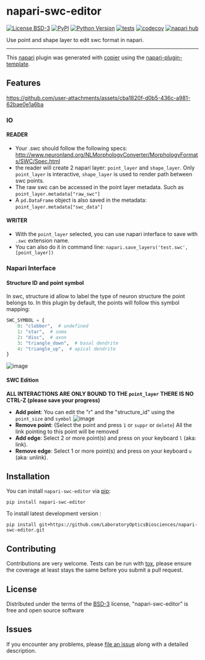 # napari-swc-editor

[![License BSD-3](https://img.shields.io/pypi/l/napari-swc-editor.svg?color=green)](https://github.com/LaboratoryOpticsBiosciences/napari-swc-editor/raw/main/LICENSE)
[![PyPI](https://img.shields.io/pypi/v/napari-swc-editor.svg?color=green)](https://pypi.org/project/napari-swc-editor)
[![Python Version](https://img.shields.io/pypi/pyversions/napari-swc-editor.svg?color=green)](https://python.org)
[![tests](https://github.com/LaboratoryOpticsBiosciences/napari-swc-editor/workflows/tests/badge.svg)](https://github.com/LaboratoryOpticsBiosciences/napari-swc-editor/actions)
[![codecov](https://codecov.io/gh/LaboratoryOpticsBiosciences/napari-swc-editor/branch/main/graph/badge.svg)](https://codecov.io/gh/LaboratoryOpticsBiosciences/napari-swc-editor)
[![napari hub](https://img.shields.io/endpoint?url=https://api.napari-hub.org/shields/napari-swc-editor)](https://napari-hub.org/plugins/napari-swc-editor)

Use point and shape layer to edit swc format in napari.

----------------------------------

This [napari] plugin was generated with [copier] using the [napari-plugin-template].

<!--
Don't miss the full getting started guide to set up your new package:
https://github.com/napari/napari-plugin-template#getting-started

and review the napari docs for plugin developers:
https://napari.org/stable/plugins/index.html
-->

## Features


https://github.com/user-attachments/assets/cba1820f-d0b5-436c-a981-62bae0e1a6ba




### IO
#### READER
- Your .swc should follow the following specs: http://www.neuronland.org/NLMorphologyConverter/MorphologyFormats/SWC/Spec.html
- the reader will create 2 napari layer: `point_layer` and `shape_layer`. Only `point_layer` is interactive, `shape_layer` is used to render path between swc points.
- The raw swc can be accessed in the point layer metadata. Such as `point_layer.metadata["raw_swc"]`
- A `pd.DataFrame` object is also saved in the metadata: `point_layer.metadata["swc_data"]`
#### WRITER
- With the `point_layer` selected, you can use napari interface to save with `.swc` extension name.
- You can also do it in command line: `napari.save_layers('test.swc', [point_layer])`
### Napari Interface
#### Structure ID and point symbol
In swc, structure id allow to label the type of neuron structure the point belongs to. In this plugin by default, the points will follow this symbol mapping:
```python
SWC_SYMBOL = {
    0: "clobber",  # undefined
    1: "star",  # soma
    2: "disc",  # axon
    3: "triangle_down",  # basal dendrite
    4: "triangle_up",  # apical dendrite
}
```
![image](https://github.com/user-attachments/assets/618aa000-370d-43f9-8645-8a3b7e9b9739)

#### SWC Edition
**ALL INTERACTIONS ARE ONLY BOUND TO THE `point_layer`**
**THERE IS NO CTRL-Z (please save your progress)**
- **Add point**: You can edit the "r" and the "structure_id" using the `point_size` and `symbol` ![image](https://github.com/user-attachments/assets/44255691-ffa0-4f63-8368-499b0c8ff6a4)
- **Remove point**: (Select the point and press `1` or `suppr` or `delete`) All the link pointing to this point will be removed
- **Add edge**: Select 2 or more point(s) and press on your keyboard `l` (aka: link).
- **Remove edge**: Select 1 or more point(s) and press on your keyboard `u` (aka: unlink).



## Installation

You can install `napari-swc-editor` via [pip]:

    pip install napari-swc-editor



To install latest development version :

    pip install git+https://github.com/LaboratoryOpticsBiosciences/napari-swc-editor.git


## Contributing

Contributions are very welcome. Tests can be run with [tox], please ensure
the coverage at least stays the same before you submit a pull request.

## License

Distributed under the terms of the [BSD-3] license,
"napari-swc-editor" is free and open source software

## Issues

If you encounter any problems, please [file an issue] along with a detailed description.

[napari]: https://github.com/napari/napari
[copier]: https://copier.readthedocs.io/en/stable/
[@napari]: https://github.com/napari
[MIT]: http://opensource.org/licenses/MIT
[BSD-3]: http://opensource.org/licenses/BSD-3-Clause
[GNU GPL v3.0]: http://www.gnu.org/licenses/gpl-3.0.txt
[GNU LGPL v3.0]: http://www.gnu.org/licenses/lgpl-3.0.txt
[Apache Software License 2.0]: http://www.apache.org/licenses/LICENSE-2.0
[Mozilla Public License 2.0]: https://www.mozilla.org/media/MPL/2.0/index.txt
[napari-plugin-template]: https://github.com/napari/napari-plugin-template

[file an issue]: https://github.com/LaboratoryOpticsBiosciences/napari-swc-editor/issues

[napari]: https://github.com/napari/napari
[tox]: https://tox.readthedocs.io/en/latest/
[pip]: https://pypi.org/project/pip/
[PyPI]: https://pypi.org/
